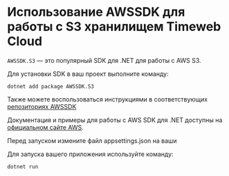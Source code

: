 # Использование AWSSDK для работы с S3 хранилищем Timeweb Cloud

`AWSSDK.S3` — это популярный SDK для .NET для работы с AWS S3. 

Для установки SDK в ваш проект выполните команду:

```shell
dotnet add package AWSSDK.S3
```
Также можете воспользоваться инструкциями в соответствующих [репозиториях AWSSDK](https://github.com/aws/aws-sdk-net)

Документация и примеры для работы с AWS SDK для .NET доступны на [официальном сайте AWS](https://aws.amazon.com/ru/sdk-for-net/).

Перед запуском измените файл appsettings.json на ваши 

Для запуска вашего приложения используйте команду:

```shell
dotnet run
```